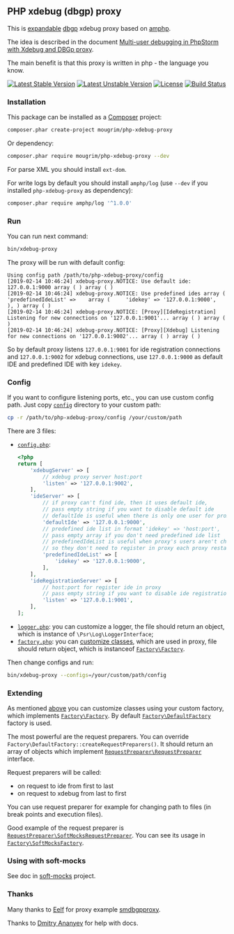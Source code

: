 ## PHP xdebug (dbgp) proxy

This is [expandable](#extending) [dbgp](https://xdebug.org/docs-dbgp.php) xdebug proxy based on [amphp](https://amphp.org/).

The idea is described in the document [Multi-user debugging in PhpStorm with Xdebug and DBGp proxy](https://confluence.jetbrains.com/display/PhpStorm/Multi-user+debugging+in+PhpStorm+with+Xdebug+and+DBGp+proxy#Multi-userdebugginginPhpStormwithXdebugandDBGpproxy-HowdoesXdebugwork%3F).

The main benefit is that this proxy is written in php - the language you know.

[![Latest Stable Version](https://poser.pugx.org/mougrim/php-xdebug-proxy/version)](https://packagist.org/packages/mougrim/php-xdebug-proxy)
[![Latest Unstable Version](https://poser.pugx.org/mougrim/php-xdebug-proxy/v/unstable)](https://packagist.org/packages/mougrim/php-xdebug-proxy)
[![License](https://poser.pugx.org/mougrim/php-xdebug-proxy/license)](https://packagist.org/packages/mougrim/php-xdebug-proxy)
[![Build Status](https://api.travis-ci.org/mougrim/php-xdebug-proxy.png?branch=master)](https://travis-ci.org/mougrim/php-xdebug-proxy)

### Installation

This package can be installed as a [Composer](https://getcomposer.org/) project:

```bash
composer.phar create-project mougrim/php-xdebug-proxy
```

Or dependency:

```bash
composer.phar require mougrim/php-xdebug-proxy --dev
```

For parse XML you should install `ext-dom`.

For write logs by default you should install `amphp/log` (use `--dev` if you installed `php-xdebug-proxy` as dependency):

```bash
composer.phar require amphp/log '^1.0.0'
```


### Run

You can run next command:
```bash
bin/xdebug-proxy
```

The proxy will be run with default config:
```text
Using config path /path/to/php-xdebug-proxy/config
[2019-02-14 10:46:24] xdebug-proxy.NOTICE: Use default ide: 127.0.0.1:9000 array ( ) array ( )
[2019-02-14 10:46:24] xdebug-proxy.NOTICE: Use predefined ides array (   'predefinedIdeList' =>    array (     'idekey' => '127.0.0.1:9000',   ), ) array ( )
[2019-02-14 10:46:24] xdebug-proxy.NOTICE: [Proxy][IdeRegistration] Listening for new connections on '127.0.0.1:9001'... array ( ) array ( )
[2019-02-14 10:46:24] xdebug-proxy.NOTICE: [Proxy][Xdebug] Listening for new connections on '127.0.0.1:9002'... array ( ) array ( )
```

So by default proxy listens `127.0.0.1:9001` for ide registration connections and `127.0.0.1:9002` for xdebug connections, use `127.0.0.1:9000` as default IDE and predefined IDE with key `idekey`.

### Config

If you want to configure listening ports, etc., you can use custom config path. Just copy [`config`](config) directory to your custom path:

```bash
cp -r /path/to/php-xdebug-proxy/config /your/custom/path
```

There are 3 files:

- [`config.php`](config/config.php):
    ```php
    <?php
    return [
        'xdebugServer' => [
            // xdebug proxy server host:port
            'listen' => '127.0.0.1:9002',
        ],
        'ideServer' => [
            // if proxy can't find ide, then it uses default ide,
            // pass empty string if you want to disable default ide
            // defaultIde is useful when there is only one user for proxy
            'defaultIde' => '127.0.0.1:9000',
            // predefined ide list in format 'idekey' => 'host:port',
            // pass empty array if you don't need predefined ide list
            // predefinedIdeList is useful when proxy's users aren't changed often,
            // so they don't need to register in proxy each proxy restart
            'predefinedIdeList' => [
                'idekey' => '127.0.0.1:9000',
            ],
        ],
        'ideRegistrationServer' => [
            // host:port for register ide in proxy
            // pass empty string if you want to disable ide registration
            'listen' => '127.0.0.1:9001',
        ],
    ];
    ```
- [`logger.php`](config/logger.php): you can customize a logger, the file should return an object, which is instance of `\Psr\Log\LoggerInterface`;
- <a name="factory-php"></a>[`factory.php`](config/factory.php): you can [customize classes](#extending), which are used in proxy, file should return object, which is instanceof [`Factory\Factory`](src/Factory/Factory.php).

Then change configs and run:

```bash
bin/xdebug-proxy --configs=/your/custom/path/config
```

### Extending

As mentioned [above](#factory-php) you can customize classes using your custom factory, which implements [`Factory\Factory`](src/Factory/Factory.php). By default [`Factory\DefaultFactory`](src/Factory/DefaultFactory.php) factory is used.

The most powerful are the request preparers. You can override `Factory\DefaultFactory::createRequestPreparers()`. It  should return an array of objects which implement [`RequestPreparer\RequestPreparer`](src/RequestPreparer/RequestPreparer.php) interface.

Request preparers will be called:
- on request to ide from first to last
- on request to xdebug from last to first

You can use request preparer for example for changing path to files (in break points and execution files).

Good example of the request preparer is [`RequestPreparer\SoftMocksRequestPreparer`](src/RequestPreparer/SoftMocksRequestPreparer.php). You can see its usage in [`Factory\SoftMocksFactory`](src/Factory/SoftMocksFactory.php).

### Using with soft-mocks

See doc in [soft-mocks](https://github.com/badoo/soft-mocks/#using-with-xdebug) project.

### Thanks

Many thanks to [Eelf](https://github.com/eelf) for proxy example [smdbgpproxy](https://github.com/eelf/smdbgpproxy).

Thanks to [Dmitry Ananyev](https://github.com/altexdim) for help with docs.
